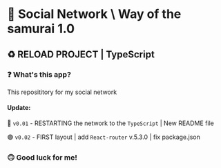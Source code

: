 # 🤖 Social Network \ Way of the samurai 1.0 #

## ♻️ RELOAD PROJECT | TypeScript ##
 
### ❓ What's this app? ###
This reposititory for my social network

#### Update: ####
🔘 `v0.01` - RESTARTING the network to the `TypeScript` | New README file

🟣 `v0.02` - FIRST layout | add `React-router` v.5.3.0 | fix package.json


### 🙃 Good luck for me! ###
